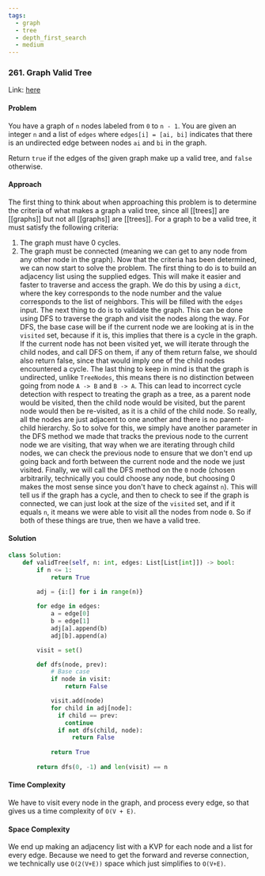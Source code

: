 ```yaml
---
tags:
  - graph
  - tree
  - depth_first_search
  - medium
---
```


### 261. Graph Valid Tree

Link: [here](https://leetcode.com/problems/graph-valid-tree/description/)

#### Problem
You have a graph of `n` nodes labeled from `0` to `n - 1`. You are given an integer `n` and a list of `edges` where `edges[i] = [ai, bi]` indicates that there is an undirected edge between nodes `ai` and `bi` in the graph.

Return `true` if the edges of the given graph make up a valid tree, and `false` otherwise.

#### Approach
The first thing to think about when approaching this problem is to determine the criteria of what makes a graph a valid tree, since all [[trees]] are [[graphs]] but not all [[graphs]] are [[trees]]. For a graph to be a valid tree, it must satisfy the following criteria:
1. The graph must have 0 cycles.
2. The graph must be connected (meaning we can get to any node from any other node in the graph). 
Now that the criteria has been determined, we can now start to solve the problem. The first thing to do is to build an adjacency list using the supplied edges. This will make it easier and faster to traverse and access the graph. We do this by using a `dict`, where the key corresponds to the node number and the value corresponds to the list of neighbors. This will be filled with the `edges` input.
The next thing to do is to validate the graph. This can be done using DFS to traverse the graph and visit the nodes along the way.
For DFS, the base case will be if the current node we are looking at is in the `visited` set, because if it is, this implies that there is a cycle in the graph. If the current node has not been visited yet, we will iterate through the child nodes, and call DFS on them, if any of them return false, we should also return false, since that would imply one of the child nodes encountered a cycle.
The last thing to keep in mind is that the graph is undirected, unlike `TreeNodes`, this means there is no distinction between going from node `A -> B` and `B -> A`. This can lead to incorrect cycle detection with respect to treating the graph as a tree, as a parent node would be visited, then the child node would be visited, but the parent node would then be re-visited, as it is a child of the child node. So really, all the nodes are just adjacent to one another and there is no parent-child hierarchy. So to solve for this, we simply have another parameter in the DFS method we made that tracks the previous node to the current node we are visiting, that way when we are iterating through child nodes, we can check the previous node to ensure that we don't end up going back and forth between the current node and the node we just visited.
Finally, we will call the DFS method on the `0` node (chosen arbitrarily, technically you could choose any node, but choosing 0 makes the most sense since you don't have to check against `n`). This will tell us if the graph has a cycle, and then to check to see if the graph is connected, we can just look at the size of the `visited` set, and if it equals `n`, it means we were able to visit all the nodes from node `0`. So if both of these things are true, then we have a valid tree.

#### Solution
```python 
class Solution:
    def validTree(self, n: int, edges: List[List[int]]) -> bool:
        if n <= 1:
            return True
        
        adj = {i:[] for i in range(n)}

        for edge in edges:
            a = edge[0]
            b = edge[1]
            adj[a].append(b)
            adj[b].append(a)

        visit = set()

        def dfs(node, prev):
            # Base case
            if node in visit:
                return False

            visit.add(node)
            for child in adj[node]:
              if child == prev:
                continue
              if not dfs(child, node):
                  return False
            
            return True
        
        return dfs(0, -1) and len(visit) == n
```

#### Time Complexity
We have to visit every node in the graph, and process every edge, so that gives us a time complexity of `O(V + E)`.

#### Space Complexity
We end up making an adjacency list with a KVP for each node and a list for every edge. Because we need to get the forward and reverse connection, we technically use `O(2(V+E))` space which just simplifies to `O(V+E)`.